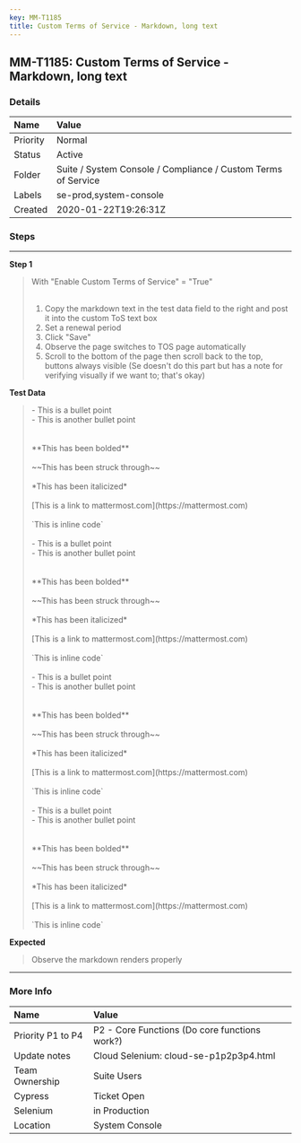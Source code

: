 ```yaml
---
key: MM-T1185
title: Custom Terms of Service - Markdown, long text
---
```


## MM-T1185: Custom Terms of Service - Markdown, long text

### Details

| Name     | Value                                                         |
| :------- | :------------------------------------------------------------ |
| Priority | Normal                                                        |
| Status   | Active                                                        |
| Folder   | Suite / System Console / Compliance / Custom Terms of Service |
| Labels   | se-prod,system-console                                        |
| Created  | 2020-01-22T19:26:31Z                                          |

### Steps

<hr/>

**Step 1**

> <article>With "Enable Custom Terms of Service" = "True"<br><br><ol><li>Copy the markdown text in the test data field to the right and post it into the custom ToS text box</li><li>Set a renewal period</li><li>Click "Save"</li><li>Observe the page switches to TOS page automatically</li><li>Scroll to the bottom of the page then scroll back to the top, buttons always visible (Se doesn't do this part but has a note for verifying visually if we want to; that's okay)</li></ol></article>

**Test Data**

> <article>- This is a bullet point<br>- This is another bullet point<br><br><br>**This has been bolded**<br><br>~~This has been struck through~~<br><br>*This has been italicized*<br><br>[This is a link to mattermost.com](https://mattermost.com)<br><br>`This is inline code`<br><br>- This is a bullet point<br>- This is another bullet point<br><br><br>**This has been bolded**<br><br>~~This has been struck through~~<br><br>*This has been italicized*<br><br>[This is a link to mattermost.com](https://mattermost.com)<br><br>`This is inline code`<br><br>- This is a bullet point<br>- This is another bullet point<br><br><br>**This has been bolded**<br><br>~~This has been struck through~~<br><br>*This has been italicized*<br><br>[This is a link to mattermost.com](https://mattermost.com)<br><br>`This is inline code`<br><br>- This is a bullet point<br>- This is another bullet point<br><br><br>**This has been bolded**<br><br>~~This has been struck through~~<br><br>*This has been italicized*<br><br>[This is a link to mattermost.com](https://mattermost.com)<br><br>`This is inline code`</article>

**Expected**

> <article>Observe the markdown renders properly</article>

<hr/>

### More Info

| Name              | Value                                         |
| :---------------- | :-------------------------------------------- |
| Priority P1 to P4 | P2 - Core Functions (Do core functions work?) |
| Update notes      | Cloud Selenium: cloud-se-p1p2p3p4.html        |
| Team Ownership    | Suite Users                                   |
| Cypress           | Ticket Open                                   |
| Selenium          | in Production                                 |
| Location          | System Console                                |
